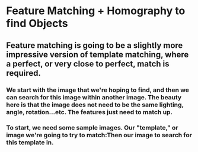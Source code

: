 # Feature Matching + Homography to find Objects
## Feature matching is going to be a slightly more impressive version of template matching, where a perfect, or very close to perfect, match is required.
### We start with the image that we're hoping to find, and then we can search for this image within another image. The beauty here is that the image does not need to be the same lighting, angle, rotation...etc. The features just need to match up.
### To start, we need some sample images. Our "template," or image we're going to try to match:Then our image to search for this template in.
